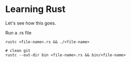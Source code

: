 # Learning Rust

Let's see how this goes. 

Run a .rs file

```shell
rustc <file-name>.rs && ./<file-name>

# clean git
rustc --out-dir bin <file-name>.rs && bin/<file-name>
```


